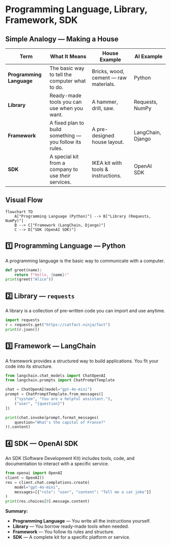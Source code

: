 # Programming Language, Library, Framework, SDK

## Simple Analogy — Making a House

| Term                     | What It Means                                           | House Example                         | AI Example        |
| ------------------------ | ------------------------------------------------------- | ------------------------------------- | ----------------- |
| **Programming Language** | The basic way to tell the computer what to do.          | Bricks, wood, cement — raw materials. | Python            |
| **Library**              | Ready-made tools you can use when you want.             | A hammer, drill, saw.                 | Requests, NumPy   |
| **Framework**            | A fixed plan to build something — you follow its rules. | A pre-designed house layout.          | LangChain, Django |
| **SDK**                  | A special kit from a company to use _their_ services.   | IKEA kit with tools & instructions.   | OpenAI SDK        |

## Visual Flow

```mermaid
flowchart TD
    A["Programming Language (Python)"] --> B["Library (Requests, NumPy)"]
    B --> C["Framework (LangChain, Django)"]
    C --> D["SDK (OpenAI SDK)"]
```

## 1️⃣ Programming Language — Python

A programming language is the basic way to communicate with a computer.

```python
def greet(name):
    return f"Hello, {name}!"
print(greet("Alice"))
```

## 2️⃣ Library — `requests`

A library is a collection of pre-written code you can import and use anytime.

```python
import requests
r = requests.get("https://catfact.ninja/fact")
print(r.json())
```

## 3️⃣ Framework — LangChain

A framework provides a structured way to build applications. You fit your code into its structure.

```python
from langchain.chat_models import ChatOpenAI
from langchain.prompts import ChatPromptTemplate

chat = ChatOpenAI(model="gpt-4o-mini")
prompt = ChatPromptTemplate.from_messages([
    ("system", "You are a helpful assistant."),
    ("user", "{question}")
])

print(chat.invoke(prompt.format_messages(
    question="What's the capital of France?"
)).content)
```

## 4️⃣ SDK — OpenAI SDK

An SDK (Software Development Kit) includes tools, code, and documentation to interact with a specific service.

```python
from openai import OpenAI
client = OpenAI()
res = client.chat.completions.create(
    model="gpt-4o-mini",
    messages=[{"role": "user", "content": "Tell me a cat joke"}]
)
print(res.choices[0].message.content)
```

**Summary:**

- **Programming Language** — You write all the instructions yourself.
- **Library** — You borrow ready-made tools when needed.
- **Framework** — You follow its rules and structure.
- **SDK** — A complete kit for a specific platform or service.

